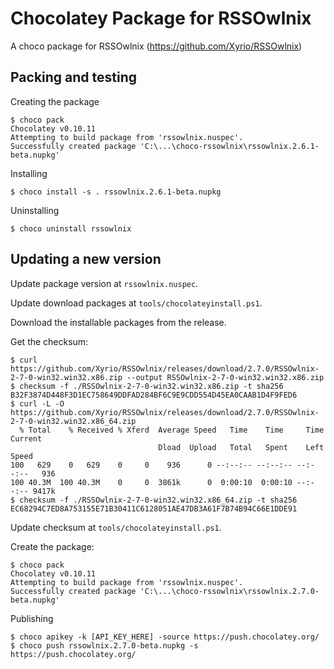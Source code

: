 ﻿# Chocolatey Package for RSSOwlnix

A choco package for RSSOwlnix (https://github.com/Xyrio/RSSOwlnix)

## Packing and testing

Creating the package
```
$ choco pack
Chocolatey v0.10.11
Attempting to build package from 'rssowlnix.nuspec'.
Successfully created package 'C:\...\choco-rssowlnix\rssowlnix.2.6.1-beta.nupkg'
```

Installing
```
$ choco install -s . rssowlnix.2.6.1-beta.nupkg
```

Uninstalling
```
$ choco uninstall rssowlnix
```

## Updating a new version

Update package version at `rssowlnix.nuspec`.

Update download packages at `tools/chocolateyinstall.ps1`.

Download the installable packages from the release.

Get the checksum:
```
$ curl https://github.com/Xyrio/RSSOwlnix/releases/download/2.7.0/RSSOwlnix-2-7-0-win32.win32.x86.zip --output RSSOwlnix-2-7-0-win32.win32.x86.zip
$ checksum -f ./RSSOwlnix-2-7-0-win32.win32.x86.zip -t sha256
B32F3874D448F3D1EC758649DDFAD284BF6C9E9CDD554D45EA0CAAB1D4F9FED6
$ curl -L -O https://github.com/Xyrio/RSSOwlnix/releases/download/2.7.0/RSSOwlnix-2-7-0-win32.win32.x86_64.zip
  % Total    % Received % Xferd  Average Speed   Time    Time     Time  Current
                                 Dload  Upload   Total   Spent    Left  Speed
100   629    0   629    0     0    936      0 --:--:-- --:--:-- --:--:--   936
100 40.3M  100 40.3M    0     0  3861k      0  0:00:10  0:00:10 --:--:-- 9417k
$ checksum -f ./RSSOwlnix-2-7-0-win32.win32.x86_64.zip -t sha256
EC68294C7ED8A753155E71B30411C6128051AE47DB3A61F7B74B94C66E1DDE91
```

Update checksum at `tools/chocolateyinstall.ps1`.

Create the package:
```
$ choco pack
Chocolatey v0.10.11
Attempting to build package from 'rssowlnix.nuspec'.
Successfully created package 'C:\...\choco-rssowlnix\rssowlnix.2.7.0-beta.nupkg'
```

Publishing
```
$ choco apikey -k [API_KEY_HERE] -source https://push.chocolatey.org/
$ choco push rssowlnix.2.7.0-beta.nupkg -s https://push.chocolatey.org/
```
